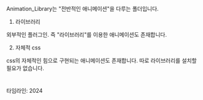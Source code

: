 ###

Animation_Library는 "전반적인 애니메이션"을 다루는 폴더입니다.

1. 라이브러리

외부적인 플러그인. 즉 "라이브러리"를 이용한 애니메이션도 존재합니다.

2. 자체적 css

css의 자체적인 힘으로 구현되는 애니메이션도 존재합니다.
따로 라이브러리를 설치할 필요가 없습니다.

#

타임라인: 2024
